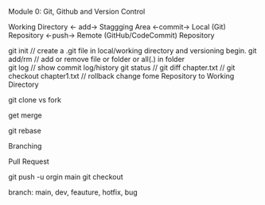 Module 0:  Git, Github and Version Control

Working Directory <- add-> Staggging Area <-commit-> Local (Git) Repository <-push-> Remote (GitHub/CodeCommit) Repository



git init      // create a .git file in local/working directory and versioning begin.
git add/rm    // add or remove file or folder or all(.) in folder   
git log       // show commit log/history
git status   //
git diff chapter.txt  //
git checkout chapter1.txt // rollback change fome Repository to Working Directory


git clone vs fork

get merge

git rebase

Branching

Pull Request


git push -u orgin main
git checkout


branch: main, dev, feauture, hotfix, bug 




